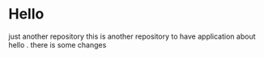 # Hello
just another repository
this is another repository to have application about hello .
there is some changes
